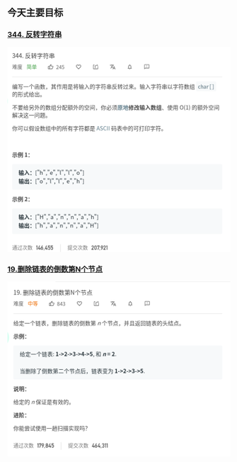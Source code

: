## 今天主要目标

### [344. 反转字符串](https://leetcode-cn.com/problems/reverse-string/)
![reverse-string](./today/images/reverse-string.png)

### [19.删除链表的倒数第N个节点](https://leetcode-cn.com/problems/remove-nth-node-from-end-of-list/)
![remove-nth-node-from-end-of-list](./today/images/remove-nth-node-from-end-of-list.png)